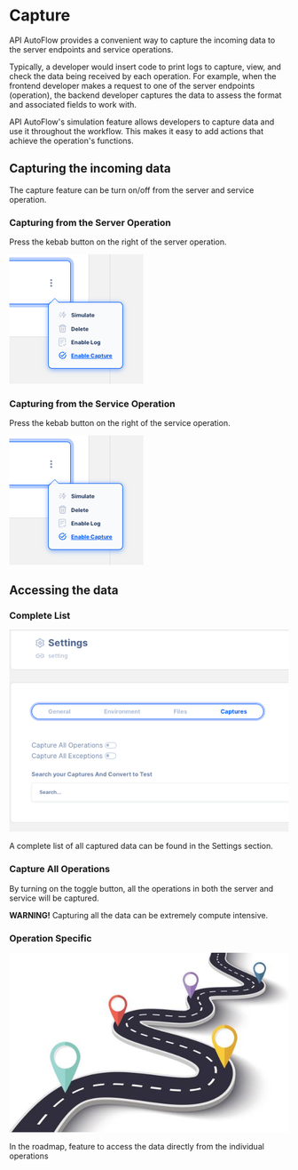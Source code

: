 # Capture

API AutoFlow provides a convenient way to capture the incoming data to the server endpoints and service operations.

Typically, a developer would insert code to print logs to capture, view, and check the data being received by each operation. For example, when the frontend developer makes a request to one of the server endpoints (operation), the backend developer captures the data to assess the format and associated fields to work with.

API AutoFlow's simulation feature allows developers to capture data and use it throughout the workflow. This makes it easy to add actions that achieve the operation's functions.

## Capturing the incoming data

The capture feature can be turn on/off from the server and service operation. 

### Capturing from the Server Operation

Press the kebab button on the right of the server operation.

![Untitled](Untitled.png)

### Capturing from the Service Operation

Press the kebab button on the right of the service operation.

![Untitled](Untitled.png)

## Accessing the data

### Complete List

![Untitled](Untitled%201.png)

A complete list of all captured data can be found in the Settings section.

### Capture All Operations

By turning on the toggle button, all the operations in both the server and service will be captured.

**WARNING!**  Capturing all the data can be extremely compute intensive.

### Operation Specific

![Untitled](Untitled%202.png)

In the roadmap, feature to access the data directly from the individual operations